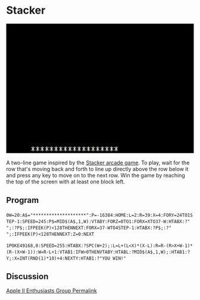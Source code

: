 # Stacker

![image](media/stacker.gif "Stacker Gameplay GIF")

A two-line game inspired by the [Stacker arcade game](https://en.wikipedia.org/wiki/Stacker_(game)). To play, wait for the row that's moving back and forth to line up directly above the row below it and press any key to move on to the next row. Win the game by reaching the top of the screen with at least one block left.

## Program

`0W=20:A$="********************":P=-16384:HOME:L=2:R=39:X=4:FORY=24TO1STEP-1:SPEED=245:P$=MID$(A$,1,W):VTABY:FORZ=0TO1:FORX=XTO37-W:HTABX:?" ";:?P$;:IFPEEK(P)<128THENNEXT:FORX=37-WTO4STEP-1:HTABX:?P$;:?" ";:IFPEEK(P)<128THENNEXT:Z=0:NEXT`

`1POKE49168,0:SPEED=255:HTABX:?SPC(W+2);:L=L+(L<X)*(X-L):R=R-(R>X+W-1)*(R-(X+W-1)):W=R-L+1:VTAB1:IFW>0THENVTABY:HTABL:?MID$(A$,1,W);:HTAB1:?Y;:X=INT(RND(1)*10)+4:NEXTY:HTAB1:?"YOU WIN!"`

## Discussion

[Apple II Enthusiasts Group Permalink](https://www.facebook.com/groups/5251478676/permalink/10156649083593677/)
